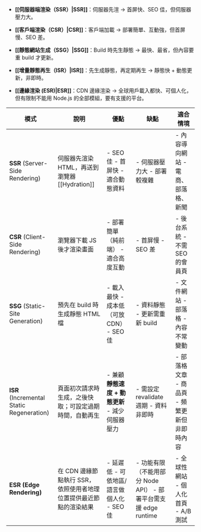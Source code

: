 - **[[伺服器端渲染（SSR）|SSR]]**：伺服器先渲 → 首屏快、SEO 佳，但伺服器壓力大。
    
- **[[客戶端渲染（CSR）|CSR]]**：客戶端加載 → 部署簡單、互動強，但首屏慢、SEO 差。
    
- **[[靜態網站生成（SSG）|SSG]]**：Build 時先生靜態 → 最快、最省，但內容要重 build 才更新。
    
- **[[增量靜態再生（ISR）|ISR]]**：先生成靜態，再定期再生 → 靜態快 + 動態更新，非即時。
    
- **[[邊緣渲染 (ESR)|ESR]]**：CDN 邊緣渲染 → 全球用戶載入都快、可個人化，但有限制不能用 Node.js 的全部模組，要有支援的平台。

| 模式                                        | 說明                                    | 優點                             | 缺點                                            | 適合情境                       |
| ----------------------------------------- | ------------------------------------- | ------------------------------ | --------------------------------------------- | -------------------------- |
| **SSR** (Server-Side Rendering)           | 伺服器先渲染 HTML，再送到瀏覽器 [[Hydration]]      | - SEO 佳 - 首屏快 - 適合動態資料         | - 伺服器壓力大 - 部署較複雜                              | - 內容導向網站 - 電商、部落格、新聞       |
| **CSR** (Client-Side Rendering)           | 瀏覽器下載 JS 後才渲染畫面                       | - 部署簡單（純前端） - 適合高度互動           | - 首屏慢 - SEO 差                                 | - 後台系統 - 不需 SEO 的會員頁       |
| **SSG** (Static-Site Generation)          | 預先在 build 時生成靜態 HTML 檔                | - 載入最快 - 成本低（可放 CDN） - SEO 佳   | - 資料靜態 - 更新需重新 build                          | - 文件網站 - 部落格 - 內容不常變動      |
| **ISR** (Incremental Static Regeneration) | 頁面初次請求時生成，之後快取；可設定過期時間，自動再生           | - 兼顧 **靜態速度 + 動態更新** - 減少伺服器壓力 | - 需設定 revalidate 週期 - 資料非即時                   | - 部落格文章 - 商品頁 - 頻繁更新但非即時內容 |
| **ESR (Edge Rendering)**                  | 在 CDN 邊緣節點執行 SSR，依照使用者地理位置提供最近節點的渲染結果 | - 延遲低 - 可依地區/語言做個人化 - SEO 佳    | - 功能有限（不能用部分 Node API） - 部署平台需支援 edge runtime | - 全球性網站 - 個人化首頁 - A/B 測試   |